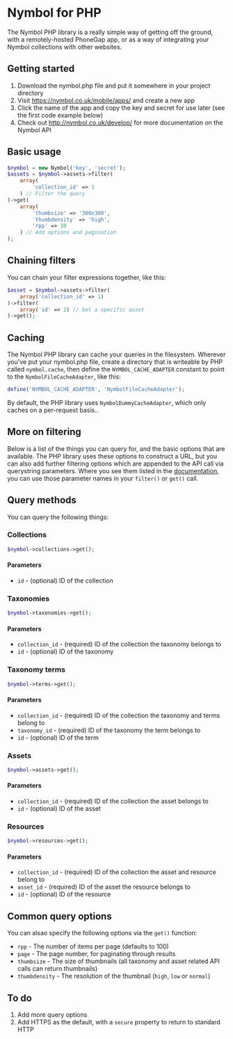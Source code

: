 # Nymbol for PHP

The Nymbol PHP library is a really simple way of getting off the ground, with a remotely-hosted
PhoneGap app, or as a way of integrating your Nymbol collections with other websites.

## Getting started

1. Download the nymbol.php file and put it somewhere in your project directory
2. Visit <https://nymbol.co.uk/mobile/apps/> and create a new app
3. Click the name of the app and copy the key and secret for use later (see the first code example below)
4. Check out <http://nymbol.co.uk/develop/> for more documentation on the Nymbol API

## Basic usage

```php
$nymbol = new Nymbol('key', 'secret');
$assets = $nymbol->assets->filter(
	array(
		'collection_id' => 1
	) // Filter the query
)->get(
	array(
		'thumbsize' => '300x300',
		'thumbdensity' => 'high',
		'rpp' => 10
	) // Add options and pagination
);
```

## Chaining filters

You can chain your filter expressions together, like this:

```php
$asset = $nymbol->assets->filter(
	array('collection_id' => 1)
)->filter(
	array('id' => 2) // Get a specific asset
)->get();
```

## Caching

The Nymbol PHP library can cache your queries in the filesystem. Wherever you've put your nymbol.php
file, create a directory that is writeable by PHP called `nymbol.cache`, then define the
`NYMBOL_CACHE_ADAPTER` constant to point to the `NymbolFileCacheAdapter`, like this:

```php
define('NYMBOL_CACHE_ADAPTER', 'NymbolFileCacheAdapter');
```

By default, the PHP library
uses `NymbolDummyCacheAdapter`, which only caches on a per-request basis..

## More on filtering

Below is a list of the things you can query for, and the basic options that are available. The PHP
library uses these options to construct a URL, but you can also add further filtering options which are
appended to the API call via querystring parameters. Where you see them listed in the
[documentation](http://nymbol.co.uk/develop/), you can use those parameter names in your `filter()` or
`get()` call.

## Query methods

You can query the following things:

### Collections

```php
$nymbol->collections->get();
```

#### Parameters

* `id` - (optional) ID of the collection

### Taxonomies

```php
$nymbol->taxonomies->get();
```

#### Parameters

* `collection_id` - (required) ID of the collection the taxonomy belongs to
* `id` - (optional) ID of the taxonomy

### Taxonomy terms

```php
$nymbol->terms->get();
```

#### Parameters

* `collection_id` - (required) ID of the collection the taxonomy and terms belong to
* `taxonomy_id` - (required) ID of the taxonomy the term belongs to
* `id` - (optional) ID of the term

### Assets

```php
$nymbol->assets->get();
```

#### Parameters

* `collection_id` - (required) ID of the collection the asset belongs to
* `id` - (optional) ID of the asset

### Resources

```php
$nymbol->resources->get();
```

#### Parameters

* `collection_id` - (required) ID of the collection the asset and resource belong to
* `asset_id` - (required) ID of the asset the resource belongs to
* `id` - (optional) ID of the resource

## Common query options

You can alsao specify the following options via the `get()` function:

* `rpp` - The number of items per page (defaults to 100)
* `page` - The page number, for paginating through results
* `thumbsize` - The size of thumbnails (all taxonomy and asset related API calls can return thumbnails)
* `thumbdensity` - The resolution of the thumbnail (`high`, `low` or `normal`)

## To do

1. Add more query options
2. Add HTTPS as the default, with a `secure` property to return to standard HTTP